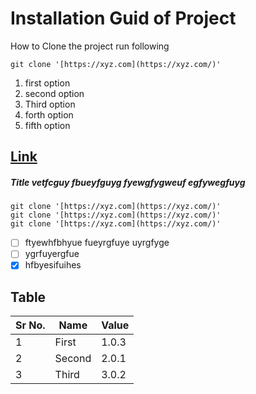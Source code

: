 # Installation Guid of Project
How to Clone the project
run following 

    git clone '[https://xyz.com](https://xyz.com/)'

 1. first option
 2. second option
 3. Third option
 4. forth option
 5. fifth option

## [Link](./link.md)

##### Title vetfcguy fbueyfguyg fyewgfygweuf egfywegfuyg

    git clone '[https://xyz.com](https://xyz.com/)'
    git clone '[https://xyz.com](https://xyz.com/)'
    git clone '[https://xyz.com](https://xyz.com/)'


 - [ ] ftyewhfbhyue fueyrgfuye uyrgfyge
 - [ ] ygrfuyergfue
 - [x] hfbyesifuihes
 ## Table
 
|  Sr No.|Name  | Value|
|--|--|--|
|1  |First| 1.0.3|
| 2 |Second| 2.0.1|
|  3|Third| 3.0.2|
